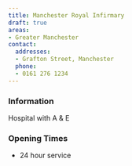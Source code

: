 ```yaml
---
title: Manchester Royal Infirmary
draft: true
areas:
- Greater Manchester
contact:
  addresses:
  - Grafton Street, Manchester
  phone:
  - 0161 276 1234
---
```


### Information
Hospital with A & E

### Opening Times
* 24 hour service

